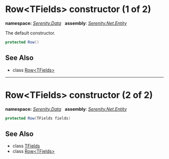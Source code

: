 # Row&lt;TFields&gt; constructor (1 of 2)
**namespace:** *[Serenity.Data](../../README.md#serenity.data-namespace)*   **assembly**: *[Serenity.Net.Entity](../../README.md)*

The default constructor.

```csharp
protected Row()
```

## See Also

* class [Row&lt;TFields&gt;](../Row-1.md)

---

# Row&lt;TFields&gt; constructor (2 of 2)
**namespace:** *[Serenity.Data](../../README.md#serenity.data-namespace)*   **assembly**: *[Serenity.Net.Entity](../../README.md)*

```csharp
protected Row(TFields fields)
```

## See Also

* class [TFields](../Serenity.Net.Entity/../Row-1.TFields.md)
* class [Row&lt;TFields&gt;](../Row-1.md)